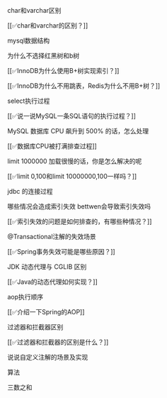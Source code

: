 

char和varchar区别

[[✅char和varchar的区别？]]

mysql数据结构

为什么不选择红黑树和b树

[[✅InnoDB为什么使用B+树实现索引？]]

[[✅InnoDB为什么不用跳表，Redis为什么不用B+树？]]

select执行过程

[[✅说一说MySQL一条SQL语句的执行过程？]]

MySQL 数据库 CPU 飙升到 500% 的话，怎么处理

[[✅数据库CPU被打满排查过程]]

limit 1000000 加载很慢的话，你是怎么解决的呢

[[✅limit 0,100和limit 10000000,100一样吗？]]

jdbc 的连接过程

哪些情况会造成索引失效 bettwen会导致索引失效吗

[[✅索引失效的问题是如何排查的，有哪些种情况？]]

@Transactional注解的失效场景

[[✅Spring事务失效可能是哪些原因？]]

JDK 动态代理与 CGLIB 区别

[[✅Java的动态代理如何实现？]]

aop执行顺序

[[✅介绍一下Spring的AOP]]

过滤器和拦截器区别

[[✅过滤器和拦截器的区别是什么？]]

说说自定义注解的场景及实现

算法

三数之和

